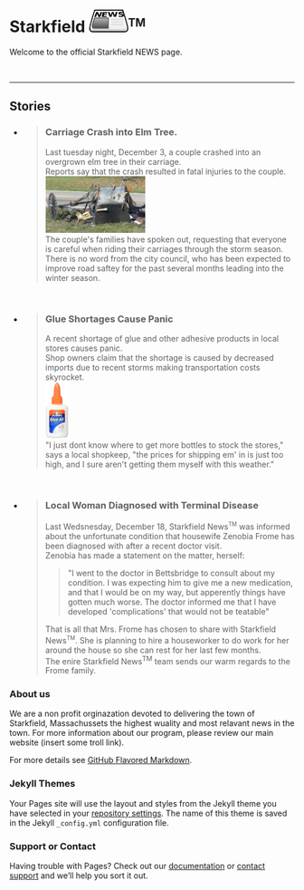 # Starkfield <img src="assets/newspaper.png" alt="news" height="40"/><sup><small>TM</small></sup>

Welcome to the official Starkfield NEWS page.

<br>
<hr>

## Stories


* > ### **Carriage Crash into Elm Tree**. <br/>
  > Last tuesday night, December 3, a couple crashed into an overgrown elm tree in their carriage. <br/>
  > Reports say that the crash resulted in fatal injuries to the couple. <br/>
  > <img src="assets/crash.jpg" alt="carriage crash" height="100" /> <br>
  > The couple's families have spoken out, requesting that everyone is careful when riding their carriages through the storm season. <br/>
  > There is no word from the city council, who has been expected to improve road saftey for the past several months leading into the winter season. <br/>
  
<br/>

* > ### **Glue Shortages Cause Panic** <br/>
  > A recent shortage of glue and other adhesive products in local stores causes panic. <br/>
  > Shop owners claim that the shortage is caused by decreased imports due to recent storms making transportation costs skyrocket. <br/>
  > <img src="assets/gluebottle.jpg" alt="gluebottle" height="100" /> <br/>
  > "I just dont know where to get more bottles to stock the stores," says a local shopkeep, "the prices for shipping em' in is just too high, and I sure aren't getting them myself with this weather." <br/>
  
<br/>

* > ### **Local Woman Diagnosed with Terminal Disease** <br/>
  > Last Wedsnesday, December 18, Starkfield News<sup><small>TM</small></sup> was informed about the unfortunate condition that housewife Zenobia Frome has been diagnosed with after a recent doctor visit. <br/>
  > Zenobia has made a statement on the matter, herself: <br/>
  > > "I went to the doctor in Bettsbridge to consult about my condition. I was expecting him to give me a new medication,                and that I would be on my way, but apperently things have gotten much worse. The doctor informed me that I have developed 'complications' that would not be teatable" <br/>
  >
  >That is all that Mrs. Frome has chosen to share with Starkfield News<sup><small>TM</small></sup>. She is planning to hire a houseworker to do work for her around the house so she can rest for her last few months. <br/>
  The enire Starkfield News<sup><sall>TM</small></sup> team sends our warm regards to the Frome family. <br/>

### About us

We are a non profit orginazation devoted to delivering the town of Starkfield, Massachussets the highest wuality and most relavant news in the town. For more information about our program, please review our main website (insert some troll link).

For more details see [GitHub Flavored Markdown](https://guides.github.com/features/mastering-markdown/).

### Jekyll Themes

Your Pages site will use the layout and styles from the Jekyll theme you have selected in your [repository settings](https://github.com/Weinstein-Classics/Ethan-Frome/settings). The name of this theme is saved in the Jekyll `_config.yml` configuration file.

### Support or Contact

Having trouble with Pages? Check out our [documentation](https://help.github.com/categories/github-pages-basics/) or [contact support](https://github.com/contact) and we’ll help you sort it out.
